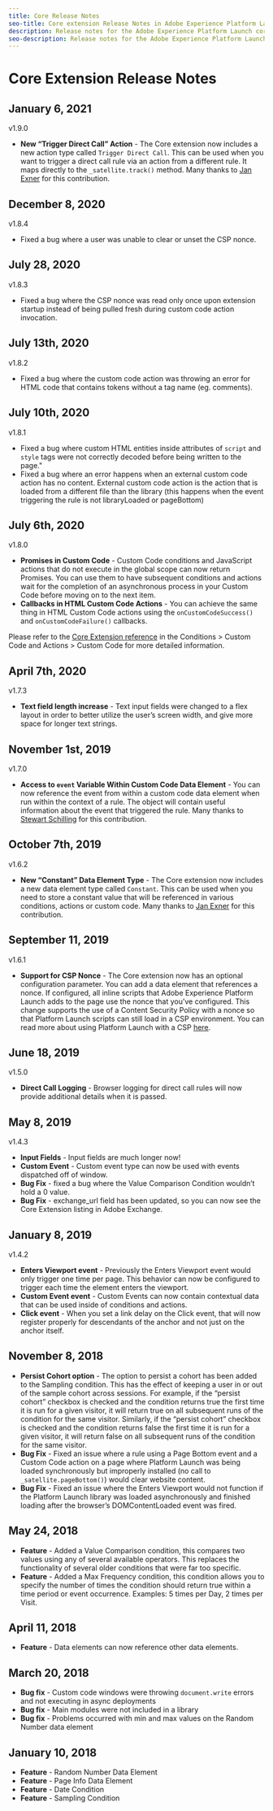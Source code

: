 ```yaml
---
title: Core Release Notes
seo-title: Core extension Release Notes in Adobe Experience Platform Launch
description: Release notes for the Adobe Experience Platform Launch core extension
seo-description: Release notes for the Adobe Experience Platform Launch core extension
---
```


# Core Extension Release Notes

## January 6, 2021

v1.9.0

* **New “Trigger Direct Call” Action** - The Core extension now includes a new action type called `Trigger Direct Call`.  This can be used when you want to trigger a direct call rule via an action from a different rule. It maps directly to the `_satellite.track()` method. Many thanks to [Jan Exner](https://twitter.com/jexner) for this contribution.

## December 8, 2020

v1.8.4

* Fixed a bug where a user was unable to clear or unset the CSP nonce.

## July 28, 2020

v1.8.3

* Fixed a bug where the CSP nonce was read only once upon extension startup instead of being pulled fresh during custom code action invocation.

## July 13th, 2020

v1.8.2

* Fixed a bug where the custom code action was throwing an error for HTML code that contains tokens without a tag name (eg. comments).

## July 10th, 2020

v1.8.1

* Fixed a bug where custom HTML entities inside attributes of `script` and `style` tags were not correctly decoded before being written to the page."
* Fixed a bug where an error happens when an external custom code action has no content. External custom code action is the action that is loaded from a different file than the library (this happens when the event triggering the rule is not libraryLoaded or pageBottom)

## July 6th, 2020

v1.8.0

* **Promises in Custom Code** - Custom Code conditions and JavaScript actions that do not execute in the global scope can now return Promises.  You can use them to have subsequent conditions and actions wait for the completion of an asynchronous process in your Custom Code before moving on to the next item.
* **Callbacks in HTML Custom Code Actions** - You can achieve the same thing in HTML Custom Code actions using the `onCustomCodeSuccess()` and `onCustomCodeFailure()` callbacks.

Please refer to the [Core Extension reference](./overview.md) in the Conditions > Custom Code and Actions > Custom Code for more detailed information.

## April 7th, 2020

v1.7.3

* **Text field length increase** - Text input fields were changed to a flex layout in order to better utilize the user’s screen width, and give more space for longer text strings.

## November 1st, 2019

v1.7.0

* **Access to `event` Variable Within Custom Code Data Element** - You can now reference the event from within a custom code data element when run within the context of a rule. The object will contain useful information about the event that triggered the rule. Many thanks to [Stewart Schilling](https://twitter.com/sdi_stewart) for this contribution.

## October 7th, 2019

v1.6.2

* **New “Constant” Data Element Type** - The Core extension now includes a new data element type called `Constant`.  This can be used when you need to store a constant value that will be referenced in various conditions, actions or custom code. Many thanks to [Jan Exner](https://twitter.com/jexner) for this contribution.

## September 11, 2019

v1.6.1

* **Support for CSP Nonce** - The Core extension now has an optional configuration parameter. You can add a data element that references a nonce. If configured, all inline scripts that Adobe Experience Platform Launch adds to the page use the nonce that you’ve configured. This change supports the use of a Content Security Policy with a nonce so that Platform Launch scripts can still load in a CSP environment.  You can read more about using Platform Launch with a CSP [here](https://docs.adobe.com/content/help/en/launch/using/reference/client-side-info/content-security-policy-csp.html).

## June 18, 2019

v1.5.0

* **Direct Call Logging** - Browser logging for direct call rules will now provide additional details when it is passed.

## May 8, 2019

v1.4.3

* **Input Fields** - Input fields are much longer now!
* **Custom Event** - Custom event type can now be used with events dispatched off of window.
* **Bug Fix** - fixed a bug where the Value Comparison Condition wouldn’t hold a 0 value.
* **Bug Fix** - exchange\_url field has been updated, so you can now see the Core Extension listing in Adobe Exchange.

## January 8, 2019

v1.4.2

* **Enters Viewport event** - Previously the Enters Viewport event would only trigger one time per page. This behavior can now be configured to trigger each time the element enters the viewport.
* **Custom Event event** - Custom Events can now contain contextual data that can be used inside of conditions and actions.
* **Click event** - When you set a link delay on the Click event, that will now register properly for descendants of the anchor and not just on the anchor itself.

## November 8, 2018

* **Persist Cohort option** - The option to persist a cohort has been added to the Sampling condition. This has the effect of keeping a user in or out of the sample cohort across sessions. For example, if the “persist cohort” checkbox is checked and the condition returns true the first time it is run for a given visitor, it will return true on all subsequent runs of the condition for the same visitor. Similarly, if the “persist cohort” checkbox is checked and the condition returns false the first time it is run for a given visitor, it will return false on all subsequent runs of the condition for the same visitor.
* **Bug Fix** - Fixed an issue where a rule using a Page Bottom event and a Custom Code action on a page where Platform Launch was being loaded synchronously but improperly installed (no call to `_satellite.pageBottom()`) would clear website content.
* **Bug Fix** - Fixed an issue where the Enters Viewport would not function if the Platform Launch library was loaded asynchronously and finished loading after the browser’s DOMContentLoaded event was fired.

## May 24, 2018

* **Feature** - Added a Value Comparison condition, this compares two values using any of several available operators. This replaces the functionality of several older conditions that were far too specific.
* **Feature** - Added a Max Frequency condition, this condition allows you to specify the number of times the condition should return true within a time period or event occurrence. Examples: 5 times per Day, 2 times per Visit.

## April 11, 2018

* **Feature** - Data elements can now reference other data elements.

## March 20, 2018

* **Bug fix** - Custom code windows were throwing `document.write` errors and not executing in async deployments
* **Bug fix** - Main modules were not included in a library
* **Bug fix** - Problems occurred with min and max values on the Random Number data element

## January 10, 2018

* **Feature** - Random Number Data Element
* **Feature** - Page Info Data Element
* **Feature** - Date Condition
* **Feature** - Sampling Condition

